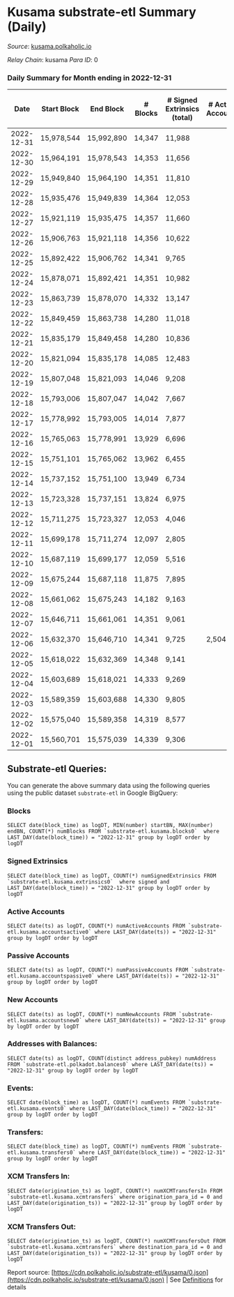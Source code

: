 # Kusama substrate-etl Summary (Daily)

_Source_: [kusama.polkaholic.io](https://kusama.polkaholic.io)

*Relay Chain*: kusama
*Para ID*: 0



### Daily Summary for Month ending in 2022-12-31


| Date | Start Block | End Block | # Blocks | # Signed Extrinsics (total) | # Active Accounts | # Passive | # New | # Addresses with Balances | # Events | # Transfers | # XCM Transfers In | # XCM Transfers Out | Issues | 
| ---- | ----------- | --------- | -------- | --------------------------- | ----------------- | --------- | ----- | ------------------------- | -------- | ----------- | ------------------ | ------------------- | ------ |
| 2022-12-31 | 15,978,544 | 15,992,890 | 14,347 | 11,988 |  |  |  | 280,771 | 792,309 | 1,617 ($7,731,029.42) | 79 ($90,343.13) | 124 ($59,831.58) |  |
| 2022-12-30 | 15,964,191 | 15,978,543 | 14,353 | 11,656 |  |  |  | 280,745 | 770,968 | 1,223 ($1,075,010.19) | 129 ($138,556.02) | 174 ($35,582.03) |  |
| 2022-12-29 | 15,949,840 | 15,964,190 | 14,351 | 11,810 |  |  |  | 280,703 | 782,405 | 1,390 ($2,995,001.96) | 154 ($77,152.77) | 160 ($64,942.09) |  |
| 2022-12-28 | 15,935,476 | 15,949,839 | 14,364 | 12,053 |  |  |  | 280,704 | 778,387 | 1,378 ($1,056,565.72) | 136 ($69,166.65) | 181 ($63,120.69) |  |
| 2022-12-27 | 15,921,119 | 15,935,475 | 14,357 | 11,660 |  |  |  | 280,705 | 791,067 | 1,410 ($4,139,934.41) | 115 ($829,382.76) | 94 ($70,732.83) |  |
| 2022-12-26 | 15,906,763 | 15,921,118 | 14,356 | 10,622 |  |  |  | 280,665 | 756,819 | 1,048 ($5,439,423.94) | 104 ($90,868.75) | 65 ($24,843.32) |  |
| 2022-12-25 | 15,892,422 | 15,906,762 | 14,341 | 9,765 |  |  |  |  | 748,768 | 913 ($2,258,104.87) | 123 ($207,382.58) | 149 ($347,552.27) |  |
| 2022-12-24 | 15,878,071 | 15,892,421 | 14,351 | 10,982 |  |  |  |  | 868,201 | 862 ($1,674,029.70) | 99 ($36,726.31) | 69 ($13,576.85) |  |
| 2022-12-23 | 15,863,739 | 15,878,070 | 14,332 | 13,147 |  |  |  |  | 860,165 | 1,876 ($1,127,454.49) | 124 ($267,353.19) | 104 ($97,219.90) |  |
| 2022-12-22 | 15,849,459 | 15,863,738 | 14,280 | 11,018 |  |  |  |  | 764,760 | 1,320 ($704,888.41) | 122 ($39,274.05) | 98 ($78,706.34) |  |
| 2022-12-21 | 15,835,179 | 15,849,458 | 14,280 | 10,836 |  |  |  |  | 760,363 | 1,790 ($3,227,841.37) | 105 ($36,233.62) | 101 ($28,297.64) |  |
| 2022-12-20 | 15,821,094 | 15,835,178 | 14,085 | 12,483 |  |  |  |  | 777,635 | 3,106 ($1,485,043.82) | 127 ($314,218.31) | 126 ($83,908.26) |  |
| 2022-12-19 | 15,807,048 | 15,821,093 | 14,046 | 9,208 |  |  |  |  | 732,881 | 1,239 ($3,242,494.56) | 128 ($110,322.25) | 122 ($102,404.33) |  |
| 2022-12-18 | 15,793,006 | 15,807,047 | 14,042 | 7,667 |  |  |  | 280,798 | 715,424 | 827 ($634,582.24) | 104 ($101,972.05) | 96 ($18,644.51) |  |
| 2022-12-17 | 15,778,992 | 15,793,005 | 14,014 | 7,877 |  |  |  | 280,680 | 783,444 | 1,205 ($1,558,767.87) | 114 ($97,258.51) | 125 ($78,064.18) |  |
| 2022-12-16 | 15,765,063 | 15,778,991 | 13,929 | 6,696 |  |  |  | 280,506 | 685,327 | 1,335 ($2,280,248.72) | 114 ($186,147.09) | 106 ($74,848.29) |  |
| 2022-12-15 | 15,751,101 | 15,765,062 | 13,962 | 6,455 |  |  |  | 280,368 | 670,144 | 1,228 ($1,213,527.94) | 102 ($62,991.90) | 121 ($46,365.68) |  |
| 2022-12-14 | 15,737,152 | 15,751,100 | 13,949 | 6,734 |  |  |  | 280,226 | 689,617 | 1,490 ($2,447,864.23) | 104 ($89,155.76) | 116 ($40,319.94) |  |
| 2022-12-13 | 15,723,328 | 15,737,151 | 13,824 | 6,975 |  |  |  | 280,067 | 672,835 | 22,485 ($17,487,031.56) | 140 ($508,355.08) | 183 ($392,809.78) |  |
| 2022-12-12 | 15,711,275 | 15,723,327 | 12,053 | 4,046 |  |  |  | 279,517 | 552,580 | 1,836 ($2,087,137.96) | 72 ($208,968.76) | 101 ($24,145.16) |  |
| 2022-12-11 | 15,699,178 | 15,711,274 | 12,097 | 2,805 |  |  |  | 279,414 | 534,482 | 663 ($859,441.56) | 92 ($119,690.49) | 69 ($201,862.43) |  |
| 2022-12-10 | 15,687,119 | 15,699,177 | 12,059 | 5,516 |  |  |  | 279,339 | 563,584 | 592 ($2,249,707.12) | 100 ($71,156.55) | 68 ($34,720.63) |  |
| 2022-12-09 | 15,675,244 | 15,687,118 | 11,875 | 7,895 |  |  |  | 279,269 | 608,662 | 750 ($1,303,388.50) | 91 ($132,612.51) | 77 ($31,726.25) |  |
| 2022-12-08 | 15,661,062 | 15,675,243 | 14,182 | 9,163 |  |  |  | 279,226 | 765,432 | 1,031 ($1,267,834.89) | 79 ($28,716.49) | 80 ($15,682.80) |  |
| 2022-12-07 | 15,646,711 | 15,661,061 | 14,351 | 9,061 |  |  |  | 279,174 | 746,377 | 1,060 ($1,541,646.14) | 93 ($92,879.94) | 73 ($66,872.81) |  |
| 2022-12-06 | 15,632,370 | 15,646,710 | 14,341 | 9,725 | 2,504 |  |  | 279,154 | 760,021 | 1,193 ($1,955,054.74) | 106 ($235,877.68) | 76 ($20,981.72) |  |
| 2022-12-05 | 15,618,022 | 15,632,369 | 14,348 | 9,141 |  |  |  | 279,091 | 756,839 | 1,307 ($4,108,422.14) | 150 ($296,151.96) | 105 ($75,788.08) |  |
| 2022-12-04 | 15,603,689 | 15,618,021 | 14,333 | 9,269 |  |  |  | 279,006 | 733,922 | 1,042 ($851,333.99) | 76 ($72,149.77) | 86 ($43,772.27) |  |
| 2022-12-03 | 15,589,359 | 15,603,688 | 14,330 | 9,805 |  |  |  |  | 747,219 | 1,126 ($639,941.87) | 84 ($25,603.13) | 78 ($19,623.40) |  |
| 2022-12-02 | 15,575,040 | 15,589,358 | 14,319 | 8,577 |  |  |  | 278,878 | 730,890 | 1,150 ($2,749,275.70) | 90 ($88,535.31) | 95 ($74,644.65) |  |
| 2022-12-01 | 15,560,701 | 15,575,039 | 14,339 | 9,306 |  |  |  | 278,836 | 761,609 | 1,349 ($3,070,533.15) | 123 ($224,351.92) | 121 ($157,770.93) |  |

## Substrate-etl Queries:
You can generate the above summary data using the following queries using the public dataset `substrate-etl` in Google BigQuery:


### Blocks
```
SELECT date(block_time) as logDT, MIN(number) startBN, MAX(number) endBN, COUNT(*) numBlocks FROM `substrate-etl.kusama.blocks0`  where LAST_DAY(date(block_time)) = "2022-12-31" group by logDT order by logDT
```


### Signed Extrinsics
```
SELECT date(block_time) as logDT, COUNT(*) numSignedExtrinsics FROM `substrate-etl.kusama.extrinsics0`  where signed and LAST_DAY(date(block_time)) = "2022-12-31" group by logDT order by logDT
```


### Active Accounts
```
SELECT date(ts) as logDT, COUNT(*) numActiveAccounts FROM `substrate-etl.kusama.accountsactive0` where LAST_DAY(date(ts)) = "2022-12-31" group by logDT order by logDT
```


### Passive Accounts
```
SELECT date(ts) as logDT, COUNT(*) numPassiveAccounts FROM `substrate-etl.kusama.accountspassive0` where LAST_DAY(date(ts)) = "2022-12-31" group by logDT order by logDT
```


### New Accounts
```
SELECT date(ts) as logDT, COUNT(*) numNewAccounts FROM `substrate-etl.kusama.accountsnew0` where LAST_DAY(date(ts)) = "2022-12-31" group by logDT order by logDT
```


### Addresses with Balances:
```
SELECT date(ts) as logDT, COUNT(distinct address_pubkey) numAddress FROM `substrate-etl.polkadot.balances0` where LAST_DAY(date(ts)) = "2022-12-31" group by logDT order by logDT
```


### Events:
```
SELECT date(block_time) as logDT, COUNT(*) numEvents FROM `substrate-etl.kusama.events0` where LAST_DAY(date(block_time)) = "2022-12-31" group by logDT order by logDT
```


### Transfers:
```
SELECT date(block_time) as logDT, COUNT(*) numEvents FROM `substrate-etl.kusama.transfers0` where LAST_DAY(date(block_time)) = "2022-12-31" group by logDT order by logDT
```


### XCM Transfers In:
```
SELECT date(origination_ts) as logDT, COUNT(*) numXCMTransfersIn FROM `substrate-etl.kusama.xcmtransfers` where origination_para_id = 0 and LAST_DAY(date(origination_ts)) = "2022-12-31" group by logDT order by logDT
```


### XCM Transfers Out:
```
SELECT date(origination_ts) as logDT, COUNT(*) numXCMTransfersOut FROM `substrate-etl.kusama.xcmtransfers` where destination_para_id = 0 and LAST_DAY(date(origination_ts)) = "2022-12-31" group by logDT order by logDT
```



Report source: [https://cdn.polkaholic.io/substrate-etl/kusama/0.json](https://cdn.polkaholic.io/substrate-etl/kusama/0.json) | See [Definitions](/DEFINITIONS.md) for details

